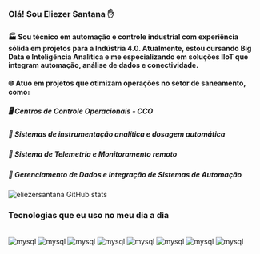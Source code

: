 
### Olá! Sou Eliezer Santana ✋

#### 🏭 Sou técnico em automação e controle industrial com experiência sólida em projetos para a Indústria 4.0. Atualmente, estou cursando Big Data e Inteligência Analítica e me especializando em soluções IIoT que integram automação, análise de dados e conectividade.
#### 🌐 Atuo em projetos que otimizam operações no setor de saneamento, como:

##### 🖥️ Centros de Controle Operacionais - CCO
##### 🔧 Sistemas de instrumentação analítica e dosagem automática
##### 📡 Sistema de Telemetria e Monitoramento remoto
##### 🛜 Gerenciamento de Dados e Integração de Sistemas de Automação


![eliezersantana GitHub stats](https://github-readme-stats.vercel.app/api?username=eliezersantana&theme=blue-green)


### Tecnologias que eu uso no meu dia a dia
<div style="display: inline_block"><br/>
  <img aling="center" alt="mysql" src="https://img.shields.io/badge/MySQL-005C84?style=for-the-badge&logo=mysql&logoColor=white">
  <img aling="center" alt="mysql" src="https://img.shields.io/badge/Arduino-00979D?style=for-the-badge&logo=Arduino&logoColor=white">
  <img aling="center" alt="mysql" src="https://img.shields.io/badge/Python-3776AB?style=for-the-badge&logo=python&logoColor=white">
  <img aling="center" alt="mysql" src="https://img.shields.io/badge/HTML-239120?style=for-the-badge&logo=html5&logoColor=white">
  <img aling="center" alt="mysql" src="https://img.shields.io/badge/Node.js-43853D?style=for-the-badge&logo=node.js&logoColor=white">
  <img aling="center" alt="mysql" src="https://img.shields.io/badge/C%2B%2B-00599C?style=for-the-badge&logo=c%2B%2B&logoColor=white">
  <img aling="center" alt="mysql" src="https://img.shields.io/badge/R-276DC3?style=for-the-badge&logo=r&logoColor=white">
  <img aling="center" alt="mysql" src="https://img.shields.io/badge/JavaScript-323330?style=for-the-badge&logo=javascript&logoColor=F7DF1E">


</div>
